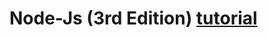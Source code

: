# Node-Js (3rd Edition) [tutorial](https://www.udemy.com/the-complete-nodejs-developer-course-2/) 

